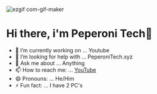 ![ezgif com-gif-maker](https://user-images.githubusercontent.com/87663637/126197610-12fea8a8-2f45-4866-8573-fe8602579d17.gif)

# Hi there, i'm Peperoni Tech👋


- 🔭 I’m currently working on ... Youtube
- 🤔 I’m looking for help with ... PeperoniTech.xyz
- 💬 Ask me about ... Anything
- 📫 How to reach me: ... [YouTube](https://www.youtube.com/channel/UCLcfisMFGKngwMkAjtLs6ug) 
- 😄 Pronouns: ... He/Him
- ⚡ Fun fact: ... I have 2 PC's
